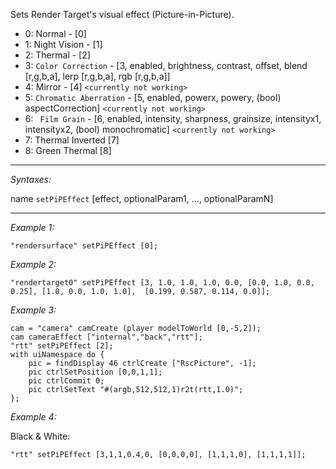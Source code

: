 Sets Render Target's visual effect (Picture-in-Picture). 
* 0: Normal - [0]
* 1: Night Vision - [1]
* 2: Thermal - [2]
* 3: `Color Correction` - [3, enabled, brightness, contrast, offset, blend [r,g,b,a], lerp [r,g,b,a], rgb [r,g,b,a]]
* 4: Mirror - [4] `<currently not working>`
* 5: `Chromatic Aberration` - [5, enabled, powerx, powery, (bool) aspectCorrection] `<currently not working>`
* 6: ` Film Grain` - [6, enabled, intensity, sharpness, grainsize, intensityx1, intensityx2, (bool) monochromatic] `<currently not working>`
* 7: Thermal Inverted [7]
* 8: Green Thermal [8]


---
*Syntaxes:*

name `setPiPEffect` [effect, optionalParam1, ..., optionalParamN]

---
*Example 1:*

```sqf
"rendersurface" setPiPEffect [0];
```

*Example 2:*

```sqf
"rendertarget0" setPiPEffect [3, 1.0, 1.0, 1.0, 0.0, [0.0, 1.0, 0.0, 0.25], [1.0, 0.0, 1.0, 1.0],  [0.199, 0.587, 0.114, 0.0]];
```

*Example 3:*

```sqf
cam = "camera" camCreate (player modelToWorld [0,-5,2]);
cam cameraEffect ["internal","back","rtt"];
"rtt" setPiPEffect [2];
with uiNamespace do {
	pic = findDisplay 46 ctrlCreate ["RscPicture", -1];
	pic ctrlSetPosition [0,0,1,1];
	pic ctrlCommit 0;
	pic ctrlSetText "#(argb,512,512,1)r2t(rtt,1.0)";
};
```

*Example 4:*

Black & White:

```sqf
"rtt" setPiPEffect [3,1,1,0.4,0, [0,0,0,0], [1,1,1,0], [1,1,1,1]];
```